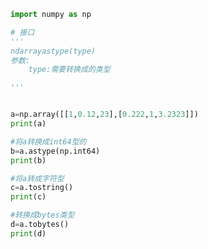 
<BlogInfo id="568" title="25.类型修改" author="白日梦想猿" pv=0 read_times=0 pre_cost_time="0分12秒" category="numpy学习" tag_list="['numpy学习']" create_time="2021.08.23 08:53:17" update_time="2021.08.23 08:58:25" />

```python
import numpy as np

# 接口
'''
ndarrayastype(type)
参数:
    type:需要转换成的类型

'''


a=np.array([[1,0.12,23],[0.222,1,3.2323]])
print(a)

#将a转换成int64型的
b=a.astype(np.int64)
print(b)

#将a转成字符型
c=a.tostring()
print(c)

#转换成bytes类型
d=a.tobytes()
print(d)
```
